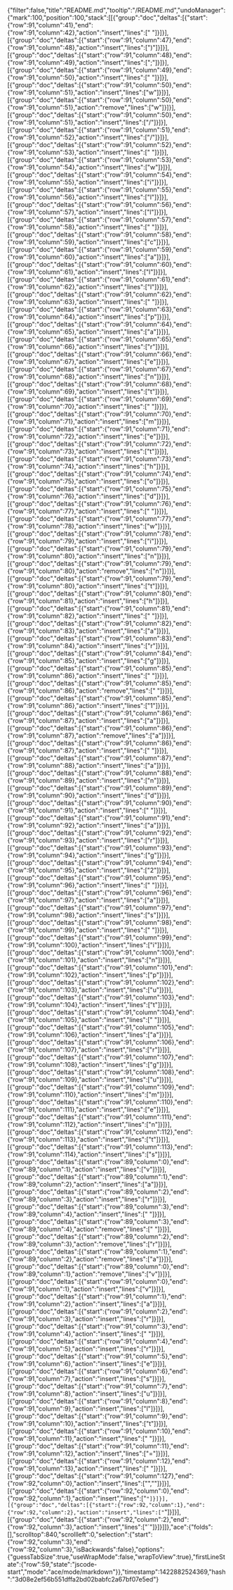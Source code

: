 {"filter":false,"title":"README.md","tooltip":"/README.md","undoManager":{"mark":100,"position":100,"stack":[[{"group":"doc","deltas":[{"start":{"row":91,"column":41},"end":{"row":91,"column":42},"action":"insert","lines":[" "]}]}],[{"group":"doc","deltas":[{"start":{"row":91,"column":47},"end":{"row":91,"column":48},"action":"insert","lines":[")"]}]}],[{"group":"doc","deltas":[{"start":{"row":91,"column":48},"end":{"row":91,"column":49},"action":"insert","lines":[";"]}]}],[{"group":"doc","deltas":[{"start":{"row":91,"column":49},"end":{"row":91,"column":50},"action":"insert","lines":[" "]}]}],[{"group":"doc","deltas":[{"start":{"row":91,"column":50},"end":{"row":91,"column":51},"action":"insert","lines":["w"]}]}],[{"group":"doc","deltas":[{"start":{"row":91,"column":50},"end":{"row":91,"column":51},"action":"remove","lines":["w"]}]}],[{"group":"doc","deltas":[{"start":{"row":91,"column":50},"end":{"row":91,"column":51},"action":"insert","lines":["/"]}]}],[{"group":"doc","deltas":[{"start":{"row":91,"column":51},"end":{"row":91,"column":52},"action":"insert","lines":["/"]}]}],[{"group":"doc","deltas":[{"start":{"row":91,"column":52},"end":{"row":91,"column":53},"action":"insert","lines":[" "]}]}],[{"group":"doc","deltas":[{"start":{"row":91,"column":53},"end":{"row":91,"column":54},"action":"insert","lines":["w"]}]}],[{"group":"doc","deltas":[{"start":{"row":91,"column":54},"end":{"row":91,"column":55},"action":"insert","lines":["i"]}]}],[{"group":"doc","deltas":[{"start":{"row":91,"column":55},"end":{"row":91,"column":56},"action":"insert","lines":["l"]}]}],[{"group":"doc","deltas":[{"start":{"row":91,"column":56},"end":{"row":91,"column":57},"action":"insert","lines":["l"]}]}],[{"group":"doc","deltas":[{"start":{"row":91,"column":57},"end":{"row":91,"column":58},"action":"insert","lines":[" "]}]}],[{"group":"doc","deltas":[{"start":{"row":91,"column":58},"end":{"row":91,"column":59},"action":"insert","lines":["c"]}]}],[{"group":"doc","deltas":[{"start":{"row":91,"column":59},"end":{"row":91,"column":60},"action":"insert","lines":["a"]}]}],[{"group":"doc","deltas":[{"start":{"row":91,"column":60},"end":{"row":91,"column":61},"action":"insert","lines":["l"]}]}],[{"group":"doc","deltas":[{"start":{"row":91,"column":61},"end":{"row":91,"column":62},"action":"insert","lines":["l"]}]}],[{"group":"doc","deltas":[{"start":{"row":91,"column":62},"end":{"row":91,"column":63},"action":"insert","lines":[" "]}]}],[{"group":"doc","deltas":[{"start":{"row":91,"column":63},"end":{"row":91,"column":64},"action":"insert","lines":["p"]}]}],[{"group":"doc","deltas":[{"start":{"row":91,"column":64},"end":{"row":91,"column":65},"action":"insert","lines":["a"]}]}],[{"group":"doc","deltas":[{"start":{"row":91,"column":65},"end":{"row":91,"column":66},"action":"insert","lines":["r"]}]}],[{"group":"doc","deltas":[{"start":{"row":91,"column":66},"end":{"row":91,"column":67},"action":"insert","lines":["e"]}]}],[{"group":"doc","deltas":[{"start":{"row":91,"column":67},"end":{"row":91,"column":68},"action":"insert","lines":["n"]}]}],[{"group":"doc","deltas":[{"start":{"row":91,"column":68},"end":{"row":91,"column":69},"action":"insert","lines":["t"]}]}],[{"group":"doc","deltas":[{"start":{"row":91,"column":69},"end":{"row":91,"column":70},"action":"insert","lines":[" "]}]}],[{"group":"doc","deltas":[{"start":{"row":91,"column":70},"end":{"row":91,"column":71},"action":"insert","lines":["m"]}]}],[{"group":"doc","deltas":[{"start":{"row":91,"column":71},"end":{"row":91,"column":72},"action":"insert","lines":["e"]}]}],[{"group":"doc","deltas":[{"start":{"row":91,"column":72},"end":{"row":91,"column":73},"action":"insert","lines":["t"]}]}],[{"group":"doc","deltas":[{"start":{"row":91,"column":73},"end":{"row":91,"column":74},"action":"insert","lines":["h"]}]}],[{"group":"doc","deltas":[{"start":{"row":91,"column":74},"end":{"row":91,"column":75},"action":"insert","lines":["o"]}]}],[{"group":"doc","deltas":[{"start":{"row":91,"column":75},"end":{"row":91,"column":76},"action":"insert","lines":["d"]}]}],[{"group":"doc","deltas":[{"start":{"row":91,"column":76},"end":{"row":91,"column":77},"action":"insert","lines":[" "]}]}],[{"group":"doc","deltas":[{"start":{"row":91,"column":77},"end":{"row":91,"column":78},"action":"insert","lines":["w"]}]}],[{"group":"doc","deltas":[{"start":{"row":91,"column":78},"end":{"row":91,"column":79},"action":"insert","lines":["i"]}]}],[{"group":"doc","deltas":[{"start":{"row":91,"column":79},"end":{"row":91,"column":80},"action":"insert","lines":["n"]}]}],[{"group":"doc","deltas":[{"start":{"row":91,"column":79},"end":{"row":91,"column":80},"action":"remove","lines":["n"]}]}],[{"group":"doc","deltas":[{"start":{"row":91,"column":79},"end":{"row":91,"column":80},"action":"insert","lines":["t"]}]}],[{"group":"doc","deltas":[{"start":{"row":91,"column":80},"end":{"row":91,"column":81},"action":"insert","lines":["h"]}]}],[{"group":"doc","deltas":[{"start":{"row":91,"column":81},"end":{"row":91,"column":82},"action":"insert","lines":[" "]}]}],[{"group":"doc","deltas":[{"start":{"row":91,"column":82},"end":{"row":91,"column":83},"action":"insert","lines":["a"]}]}],[{"group":"doc","deltas":[{"start":{"row":91,"column":83},"end":{"row":91,"column":84},"action":"insert","lines":["r"]}]}],[{"group":"doc","deltas":[{"start":{"row":91,"column":84},"end":{"row":91,"column":85},"action":"insert","lines":["g"]}]}],[{"group":"doc","deltas":[{"start":{"row":91,"column":85},"end":{"row":91,"column":86},"action":"insert","lines":[" "]}]}],[{"group":"doc","deltas":[{"start":{"row":91,"column":85},"end":{"row":91,"column":86},"action":"remove","lines":[" "]}]}],[{"group":"doc","deltas":[{"start":{"row":91,"column":85},"end":{"row":91,"column":86},"action":"insert","lines":["1"]}]}],[{"group":"doc","deltas":[{"start":{"row":91,"column":86},"end":{"row":91,"column":87},"action":"insert","lines":["a"]}]}],[{"group":"doc","deltas":[{"start":{"row":91,"column":86},"end":{"row":91,"column":87},"action":"remove","lines":["a"]}]}],[{"group":"doc","deltas":[{"start":{"row":91,"column":86},"end":{"row":91,"column":87},"action":"insert","lines":[" "]}]}],[{"group":"doc","deltas":[{"start":{"row":91,"column":87},"end":{"row":91,"column":88},"action":"insert","lines":["a"]}]}],[{"group":"doc","deltas":[{"start":{"row":91,"column":88},"end":{"row":91,"column":89},"action":"insert","lines":["n"]}]}],[{"group":"doc","deltas":[{"start":{"row":91,"column":89},"end":{"row":91,"column":90},"action":"insert","lines":["d"]}]}],[{"group":"doc","deltas":[{"start":{"row":91,"column":90},"end":{"row":91,"column":91},"action":"insert","lines":[" "]}]}],[{"group":"doc","deltas":[{"start":{"row":91,"column":91},"end":{"row":91,"column":92},"action":"insert","lines":["a"]}]}],[{"group":"doc","deltas":[{"start":{"row":91,"column":92},"end":{"row":91,"column":93},"action":"insert","lines":["r"]}]}],[{"group":"doc","deltas":[{"start":{"row":91,"column":93},"end":{"row":91,"column":94},"action":"insert","lines":["g"]}]}],[{"group":"doc","deltas":[{"start":{"row":91,"column":94},"end":{"row":91,"column":95},"action":"insert","lines":["2"]}]}],[{"group":"doc","deltas":[{"start":{"row":91,"column":95},"end":{"row":91,"column":96},"action":"insert","lines":[" "]}]}],[{"group":"doc","deltas":[{"start":{"row":91,"column":96},"end":{"row":91,"column":97},"action":"insert","lines":["a"]}]}],[{"group":"doc","deltas":[{"start":{"row":91,"column":97},"end":{"row":91,"column":98},"action":"insert","lines":["s"]}]}],[{"group":"doc","deltas":[{"start":{"row":91,"column":98},"end":{"row":91,"column":99},"action":"insert","lines":[" "]}]}],[{"group":"doc","deltas":[{"start":{"row":91,"column":99},"end":{"row":91,"column":100},"action":"insert","lines":["i"]}]}],[{"group":"doc","deltas":[{"start":{"row":91,"column":100},"end":{"row":91,"column":101},"action":"insert","lines":["n"]}]}],[{"group":"doc","deltas":[{"start":{"row":91,"column":101},"end":{"row":91,"column":102},"action":"insert","lines":["p"]}]}],[{"group":"doc","deltas":[{"start":{"row":91,"column":102},"end":{"row":91,"column":103},"action":"insert","lines":["u"]}]}],[{"group":"doc","deltas":[{"start":{"row":91,"column":103},"end":{"row":91,"column":104},"action":"insert","lines":["t"]}]}],[{"group":"doc","deltas":[{"start":{"row":91,"column":104},"end":{"row":91,"column":105},"action":"insert","lines":[" "]}]}],[{"group":"doc","deltas":[{"start":{"row":91,"column":105},"end":{"row":91,"column":106},"action":"insert","lines":["a"]}]}],[{"group":"doc","deltas":[{"start":{"row":91,"column":106},"end":{"row":91,"column":107},"action":"insert","lines":["r"]}]}],[{"group":"doc","deltas":[{"start":{"row":91,"column":107},"end":{"row":91,"column":108},"action":"insert","lines":["g"]}]}],[{"group":"doc","deltas":[{"start":{"row":91,"column":108},"end":{"row":91,"column":109},"action":"insert","lines":["u"]}]}],[{"group":"doc","deltas":[{"start":{"row":91,"column":109},"end":{"row":91,"column":110},"action":"insert","lines":["m"]}]}],[{"group":"doc","deltas":[{"start":{"row":91,"column":110},"end":{"row":91,"column":111},"action":"insert","lines":["e"]}]}],[{"group":"doc","deltas":[{"start":{"row":91,"column":111},"end":{"row":91,"column":112},"action":"insert","lines":["n"]}]}],[{"group":"doc","deltas":[{"start":{"row":91,"column":112},"end":{"row":91,"column":113},"action":"insert","lines":["t"]}]}],[{"group":"doc","deltas":[{"start":{"row":91,"column":113},"end":{"row":91,"column":114},"action":"insert","lines":["s"]}]}],[{"group":"doc","deltas":[{"start":{"row":89,"column":0},"end":{"row":89,"column":1},"action":"insert","lines":["v"]}]}],[{"group":"doc","deltas":[{"start":{"row":89,"column":1},"end":{"row":89,"column":2},"action":"insert","lines":["a"]}]}],[{"group":"doc","deltas":[{"start":{"row":89,"column":2},"end":{"row":89,"column":3},"action":"insert","lines":["r"]}]}],[{"group":"doc","deltas":[{"start":{"row":89,"column":3},"end":{"row":89,"column":4},"action":"insert","lines":[" "]}]}],[{"group":"doc","deltas":[{"start":{"row":89,"column":3},"end":{"row":89,"column":4},"action":"remove","lines":[" "]}]}],[{"group":"doc","deltas":[{"start":{"row":89,"column":2},"end":{"row":89,"column":3},"action":"remove","lines":["r"]}]}],[{"group":"doc","deltas":[{"start":{"row":89,"column":1},"end":{"row":89,"column":2},"action":"remove","lines":["a"]}]}],[{"group":"doc","deltas":[{"start":{"row":89,"column":0},"end":{"row":89,"column":1},"action":"remove","lines":["v"]}]}],[{"group":"doc","deltas":[{"start":{"row":91,"column":0},"end":{"row":91,"column":1},"action":"insert","lines":["v"]}]}],[{"group":"doc","deltas":[{"start":{"row":91,"column":1},"end":{"row":91,"column":2},"action":"insert","lines":["a"]}]}],[{"group":"doc","deltas":[{"start":{"row":91,"column":2},"end":{"row":91,"column":3},"action":"insert","lines":["r"]}]}],[{"group":"doc","deltas":[{"start":{"row":91,"column":3},"end":{"row":91,"column":4},"action":"insert","lines":[" "]}]}],[{"group":"doc","deltas":[{"start":{"row":91,"column":4},"end":{"row":91,"column":5},"action":"insert","lines":["r"]}]}],[{"group":"doc","deltas":[{"start":{"row":91,"column":5},"end":{"row":91,"column":6},"action":"insert","lines":["e"]}]}],[{"group":"doc","deltas":[{"start":{"row":91,"column":6},"end":{"row":91,"column":7},"action":"insert","lines":["s"]}]}],[{"group":"doc","deltas":[{"start":{"row":91,"column":7},"end":{"row":91,"column":8},"action":"insert","lines":["u"]}]}],[{"group":"doc","deltas":[{"start":{"row":91,"column":8},"end":{"row":91,"column":9},"action":"insert","lines":["l"]}]}],[{"group":"doc","deltas":[{"start":{"row":91,"column":9},"end":{"row":91,"column":10},"action":"insert","lines":["t"]}]}],[{"group":"doc","deltas":[{"start":{"row":91,"column":10},"end":{"row":91,"column":11},"action":"insert","lines":[" "]}]}],[{"group":"doc","deltas":[{"start":{"row":91,"column":11},"end":{"row":91,"column":12},"action":"insert","lines":["="]}]}],[{"group":"doc","deltas":[{"start":{"row":91,"column":12},"end":{"row":91,"column":13},"action":"insert","lines":[" "]}]}],[{"group":"doc","deltas":[{"start":{"row":91,"column":127},"end":{"row":92,"column":0},"action":"insert","lines":["",""]}]}],[{"group":"doc","deltas":[{"start":{"row":92,"column":0},"end":{"row":92,"column":1},"action":"insert","lines":["`"]}]}],[{"group":"doc","deltas":[{"start":{"row":92,"column":1},"end":{"row":92,"column":2},"action":"insert","lines":["`"]}]}],[{"group":"doc","deltas":[{"start":{"row":92,"column":2},"end":{"row":92,"column":3},"action":"insert","lines":["`"]}]}]]},"ace":{"folds":[],"scrolltop":840,"scrollleft":0,"selection":{"start":{"row":92,"column":3},"end":{"row":92,"column":3},"isBackwards":false},"options":{"guessTabSize":true,"useWrapMode":false,"wrapToView":true},"firstLineState":{"row":59,"state":"jscode-start","mode":"ace/mode/markdown"}},"timestamp":1422882524369,"hash":"3d08e2ef56b551dffa2bd02babfc2a67bf07e5ed"}